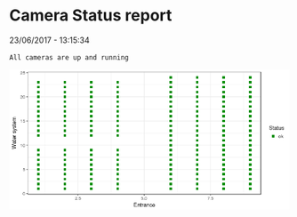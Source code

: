 Camera Status report
================
23/06/2017 - 13:15:34

    All cameras are up and running

![](camreport_files/figure-markdown_github/unnamed-chunk-2-1.png)
